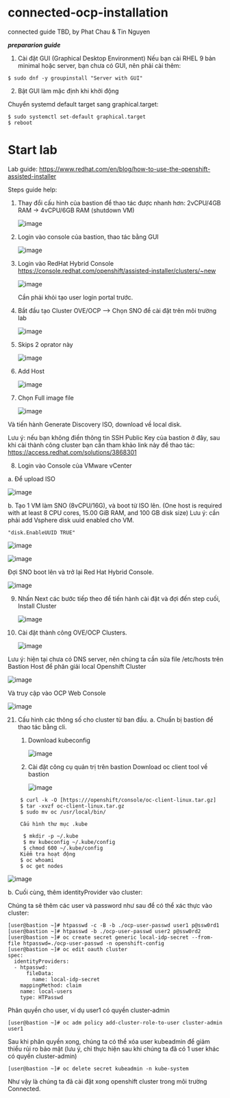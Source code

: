 # connected-ocp-installation
connected guide TBD, by Phat Chau & Tin Nguyen


***prepararion guide***

1. Cài đặt GUI (Graphical Desktop Environment)
Nếu bạn cài RHEL 9 bản minimal hoặc server, bạn chưa có GUI, nên phải cài thêm:
```
$ sudo dnf -y groupinstall "Server with GUI"
```
2. Bật GUI làm mặc định khi khởi động

Chuyển systemd default target sang graphical.target:
```
$ sudo systemctl set-default graphical.target
$ reboot
```
<!--
3. Cài đặt VMware Remote Console trên Fedora # Cài lỗi#
Link: https://iuware.iu.edu/api/file/3518/3826
Giả sử bạn đã tải file VMware-Remote-Console-xxxx.x.x.xxxxxxx.bundle về thư mục ~/Downloads

Mở terminal và chạy:

#cd ~/Downloads
#chmod +x VMware-Remote-Console-xxxx.x.x.xxxxxxx.bundle
#sudo ./VMware-Remote-Console-xxxx.x.x.xxxxxxx.bundle
-->

# Start lab

Lab guide: https://www.redhat.com/en/blog/how-to-use-the-openshift-assisted-installer

Steps guide help:

1. Thay đổi cấu hình của bastion để thao tác được nhanh hơn: 2vCPU/4GB RAM -> 4vCPU/6GB RAM (shutdown VM)

   ![image](https://github.com/user-attachments/assets/1d60a0c1-3a9b-44ec-b7ee-48d9e01f6478)

2. Login vào console của bastion, thao tác bằng GUI

   ![image](https://github.com/user-attachments/assets/b019dd97-78ae-4664-a7be-fe7ae39cfbf3)

3. Login vào RedHat Hybrid Console https://console.redhat.com/openshift/assisted-installer/clusters/~new

   ![image](https://github.com/user-attachments/assets/0ee20cbd-7374-469d-9674-44d3c243d854)
   
   Cần phải khỏi tạo user login portal trước.

4. Bắt đầu tạo Cluster OVE/OCP --> Chọn SNO để cài đặt trên môi trường lab

   ![image](https://github.com/user-attachments/assets/7ee50c33-d486-4321-a367-9ba18fedef77)

5. Skips 2 oprator này

    ![image](https://github.com/user-attachments/assets/abe57f75-464e-42eb-8d10-1ab0e6b3c200)

6. Add Host

    ![image](https://github.com/user-attachments/assets/d39a15ac-863c-48fc-b717-b5caeafd629e)

7. Chọn Full image file

    ![image](https://github.com/user-attachments/assets/daceeff4-66e1-4944-8a16-d9e5a2eee106)

Và tiến hành Generate Discovery ISO, download về local disk.

Lưu ý: nếu bạn không điền thông tin SSH Public Key của bastion ở đây, sau khi cài thành công cluster bạn cần tham khảo link này để thao tác: https://access.redhat.com/solutions/3868301

8. Login vào Console của VMware vCenter
   
a. Để upload ISO

![image](https://github.com/user-attachments/assets/62d1cc30-313b-432c-a9ee-104099e05fd3)

b. Tạo 1 VM làm SNO (8vCPU/16G), và boot từ ISO lên. (One host is required with at least 8 CPU cores, 15.00 GiB RAM, and 100 GB disk size)
   Lưu ý: cần phải add Vsphere disk uuid enabled cho VM.
   ```
   "disk.EnableUUID TRUE"
   ```

![image](https://github.com/user-attachments/assets/b367fd0e-5e10-4a28-b7f2-64887dadb43d)

![image](https://github.com/user-attachments/assets/9d4e4faa-d9f6-4e46-9307-e5e0afdc7d39)

   Đợi SNO boot lên và trở lại Red Hat Hybrid Console.

![image](https://github.com/user-attachments/assets/59ac5026-c7ba-494e-8d81-ee365751f9a4)

9. Nhấn Next các bước tiếp theo để tiến hành cài đặt và đợi đến step cuối, Install Cluster 

    ![image](https://github.com/user-attachments/assets/9dd9bcc2-698c-4f84-8d6d-094af137b97a)

10. Cài đặt thành công OVE/OCP Clusters.

    ![image](https://github.com/user-attachments/assets/60c9005a-70b3-4694-8288-07b4ea115f5c)

Lưu ý: hiện tại chưa có DNS server, nên chúng ta cần sửa file /etc/hosts trên Bastion Host để phân giải local Openshift Cluster

![image](https://github.com/user-attachments/assets/886ddbc9-b88d-4759-a55d-500750e7c791)

Và truy cập vào OCP Web Console

![image](https://github.com/user-attachments/assets/43d766d0-b80d-41af-ad42-e653dcb5ba65)

21. Cấu hình các thông số cho cluster từ ban đầu.
    a. Chuẩn bị bastion để thao tác bằng cli.
      1. Download kubeconfig

         ![image](https://github.com/user-attachments/assets/a8bdac14-843d-450b-8136-a4ef59cade64)

      3. Cài đặt công cụ quản trị trên bastion
       Download oc client tool về bastion

         ![image](https://github.com/user-attachments/assets/84741788-1f3e-41b2-8462-fee4ee8401c1)
```
    $ curl -k -O [https:///openshift/console/oc-client-linux.tar.gz] 
    $ tar -xvzf oc-client-linux.tar.gz
    $ sudo mv oc /usr/local/bin/
```
        Cấu hình thư mục .kube
        
         $ mkdir -p ~/.kube
         $ mv kubeconfig ~/.kube/config
         $ chmod 600 ~/.kube/config
        Kiểm tra hoạt động
        $ oc whoami
        $ oc get nodes
        

![image](https://github.com/user-attachments/assets/bdd4becb-3735-443c-bbe2-035b51558a4a)


b. Cuối cùng, thêm identityProvider vào cluster:
    
Chúng ta sẽ thêm các user và password như sau để có thể xác thực vào cluster:
```
[user@bastion ~]# htpasswd -c -B -b ./ocp-user-passwd user1 p@ssw0rd1
[user@bastion ~]# htpasswd -b ./ocp-user-passwd user2 p@ssw0rd2
[user@bastion ~]# oc create secret generic local-idp-secret --from-file htpasswd=./ocp-user-passwd -n openshift-config
[user@bastion ~]# oc edit oauth cluster
spec:
  identityProviders:
  - htpasswd:
      fileData:
        name: local-idp-secret
    mappingMethod: claim
    name: local-users
    type: HTPasswd
```
Phân quyền cho user, ví dụ user1 có quyền cluster-admin
```
[user@bastion ~]# oc adm policy add-cluster-role-to-user cluster-admin user1
```
Sau khi phân quyền xong, chúng ta có thể xóa user kubeadmin để giảm thiểu rủi ro bảo mật (lưu ý, chỉ thực hiện sau khi chúng ta đã có 1 user khác có quyền cluster-admin)
```
[user@bastion ~]# oc delete secret kubeadmin -n kube-system
```
Như vậy là chúng ta đã cài đặt xong openshift cluster trong môi trường Connected.




















